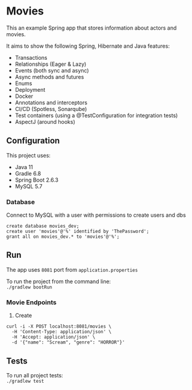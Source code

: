 # Movies

This an example Spring app that stores information about actors and movies.

It aims to show the following Spring, Hibernate and Java features:
- Transactions
- Relationships (Eager & Lazy)
- Events (both sync and async)
- Async methods and futures
- Enums
- Deployment
- Docker
- Annotations and interceptors
- CI/CD (Spotless, Sonarqube)
- Test containers (using a @TestConfiguration for integration tests)
- AspectJ (around hooks)

## Configuration

This project uses:

- Java 11
- Gradle 6.8
- Spring Boot 2.6.3
- MySQL 5.7

### Database

Connect to MySQL with a user with permissions to create users and dbs

```mysql
create database movies_dev;
create user 'movies'@'%' identified by 'ThePassword';
grant all on movies_dev.* to 'movies'@'%';
```

## Run

The app uses `8081` port from `application.properties`

To run the project from the command line:\
`./gradlew bootRun`

### Movie Endpoints

1. Create
```shell
curl -i -X POST localhost:8081/movies \
  -H 'Content-Type: application/json' \
  -H 'Accept: application/json' \
  -d '{"name": "Scream", "genre": "HORROR"}'
```

## Tests

To run all project tests:\
`./gradlew test`
